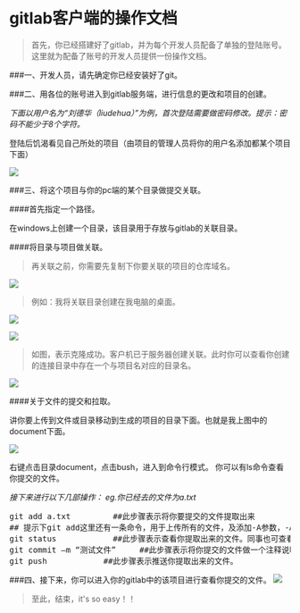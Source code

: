 # gitlab客户端的操作文档

> 首先，你已经搭建好了gitlab，并为每个开发人员配备了单独的登陆账号。
> 这里就为配备了账号的开发人员提供一份操作文档。

###一、开发人员，请先确定你已经安装好了git。

###二、用各位的账号进入到gitlab服务端，进行信息的更改和项目的创建。

  *下面以用户名为“刘德华（liudehua）”为例，首次登陆需要做密码修改。提示：密码不能少于8个字符。*

登陆后饥渴看见自己所处的项目（由项目的管理人员将你的用户名添加都某个项目下面）

![](http://p1.bqimg.com/567571/253d8706a30a3d9c.png)

###三、将这个项目与你的pc端的某个目录做提交关联。

####首先指定一个路径。

在windows上创建一个目录，该目录用于存放与gitlab的关联目录。

####将目录与项目做关联。

> 再关联之前，你需要先复制下你要关联的项目的仓库域名。

![](http://p1.bqimg.com/567571/ea925e5a365d6024.png)

> 例如：我将关联目录创建在我电脑的桌面。

![](http://p1.bqimg.com/567571/136285809fed1165.png)

![](http://p1.bqimg.com/567571/e187e14f5dfe0a94.png)

> 如图，表示克隆成功。客户机已于服务器创建关联。此时你可以查看你创建的连接目录中存在一个与项目名对应的目录名。

![](http://p1.bqimg.com/567571/894ae4a66e5119c1.png)

####关于文件的提交和拉取。

讲你要上传到文件或目录移动到生成的项目的目录下面。也就是我上图中的document下面。

![](http://p1.bqimg.com/567571/2127ed6e58a0500d.png)

右键点击目录document，点击bush，进入到命令行模式。
你可以有ls命令查看你提交的文件。

 *接下来进行以下几部操作：
eg.你已经去的文件为a.txt*

<pre>
git add a.txt         ##此步骤表示将你要提交的文件提取出来
## 提示下git add这里还有一条命令，用于上传所有的文件，及添加-A参数，-A = -all
git status	          ##此步骤表示查看你提取出来的文件。同事也可查看你所在git分支的状态。
git commit –m “测试文件”     ##此步骤表示将你提交的文件做一个注释说明，可使用汉字。
git push            ##此步骤表示推送你提取出来的文件。
</pre>

###四、接下来，你可以进入你的gitlab中的该项目进行查看你提交的文件。
![](http://p1.bqimg.com/567571/71f36f65c2c31950.png)

> 至此，结束，it's so easy！！